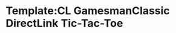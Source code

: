 Template:CL GamesmanClassic DirectLink Tic-Tac-Toe
==================================================
